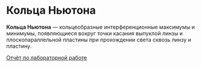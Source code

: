 # Кольца Ньютона
**Кольца Ньютона** — кольцеобразные интерференционные максимумы и минимумы, появляющиеся вокруг точки касания выпуклой линзы и плоскопараллельной пластины при прохождении света сквозь линзу и пластину.

[Отчёт по лабораторной работе](https://github.com/tkhapchaev/Newtons-rings/blob/master/%D0%9C%D0%BE%D0%B4%D0%B5%D0%BB%D0%B8%D1%80%D0%BE%D0%B2%D0%B0%D0%BD%D0%B8%D0%B5%202.pdf)
